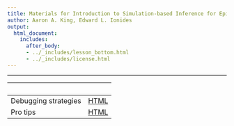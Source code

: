 ```yaml
---
title: Materials for Introduction to Simulation-based Inference for Epidemiological Dynamics
author: Aaron A. King, Edward L. Ionides
output:
  html_document:
    includes:
      after_body:
      - ../_includes/lesson_bottom.html
      - ../_includes/license.html
---
```


----------------------

| &nbsp;               | &nbsp;               |
|:---------------------|:--------------------:|
| Debugging strategies | [HTML](debug.html)   |
| Pro tips             | [HTML](protips.html) |

